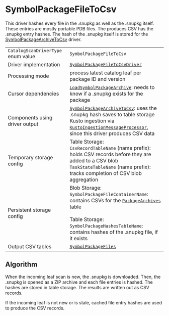 # SymbolPackageFileToCsv

This driver hashes every file in the .snupkg as well as the .snupkg itself. These entries are mostly portable PDB files.
The produces CSV has the .snupkg entry hashes. The hash of the .snupkg itself is stored for the
[SymbolPackageArchiveToCsv](SymbolPackageArchiveToCsv.md) driver.

|                                    |                                                                                                                                                                                                                                                                                                       |
| ---------------------------------- | ----------------------------------------------------------------------------------------------------------------------------------------------------------------------------------------------------------------------------------------------------------------------------------------------------- |
| `CatalogScanDriverType` enum value | `SymbolPackageFileToCsv`                                                                                                                                                                                                                                                                              |
| Driver implementation              | [`SymbolPackageFileToCsvDriver`](../../src/Worker.Logic/Drivers/SymbolPackageFileToCsv/SymbolPackageFileToCsvDriver.cs)                                                                                                                                                                               |
| Processing mode                    | process latest catalog leaf per package ID and version                                                                                                                                                                                                                                                |
| Cursor dependencies                | [`LoadSymbolPackageArchive`](LoadSymbolPackageArchive.md): needs to know if a .snupkg exists for the package                                                                                                                                                                                          |
| Components using driver output     | [`SymbolPackageArchiveToCsv`](SymbolPackageArchiveToCsv.md): uses the .snupkg hash saves to table storage<br />Kusto ingestion via [`KustoIngestionMessageProcessor`](../../src/Worker.Logic/MessageProcessors/KustoIngestion/KustoIngestionMessageProcessor.cs), since this driver produces CSV data |
| Temporary storage config           | Table Storage:<br />`CsvRecordTableName` (name prefix): holds CSV records before they are added to a CSV blob<br />`TaskStateTableName` (name prefix): tracks completion of CSV blob aggregation                                                                                                      |
| Persistent storage config          | Blob Storage:<br />`SymbolPackageFileContainerName`: contains CSVs for the [`PackageArchives`](../tables/SymbolPackageFiles.md) table<br /><br />Table Storage:<br />`SymbolPackageHashesTableName`: contains hashes of the .snupkg file, if it exists                                                |
| Output CSV tables                  | [`SymbolPackageFiles`](../tables/SymbolPackageFiles.md)                                                                                                                                                                                                                                               |

## Algorithm

When the incoming leaf scan is new, the .snupkg is downloaded. Then, the .snupkg is opened as a ZIP archive and each
file entries is hashed. The hashes are stored in table storage. The results are written out as CSV records.

If the incoming leaf is not new or is stale, cached file entry hashes are used to produce the CSV records.
